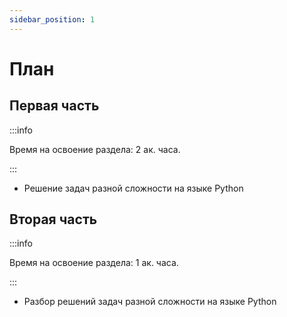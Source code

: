 ```yaml
---
sidebar_position: 1
---
```


# План

## Первая часть

:::info

Время на освоение раздела: 2 ак. часа.

:::

- Решение задач разной сложности на языке Python

## Вторая часть

:::info

Время на освоение раздела: 1 ак. часа.

:::

- Разбор решений задач разной сложности на языке Python
